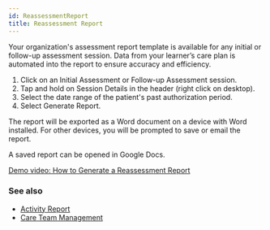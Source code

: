 ```yaml
---
id: ReassessmentReport
title: Reassessment Report
---
```

Your organization's assessment report template is available for any initial or follow-up assessment session. Data from your learner’s care plan is automated into the report to ensure accuracy and efficiency. 

1. Click on an Initial Assessment or Follow-up Assessment session.
2. Tap and hold on Session Details in the header (right click on desktop).
3. Select the date range of the patient's past authorization period.
4. Select Generate Report. 

The report will be exported as a Word document on a device with Word installed. For other devices, you will be prompted to save or email the report. 

A saved report can be opened in Google Docs. 

[Demo video: How to Generate a Reassessment Report](https://youtu.be/GokNJN8PvQo "Title")

### See also
- [Activity Report](Reports/ActivityReport.md)
- [Care Team Management](Reports/CareTeamManagement.md)
